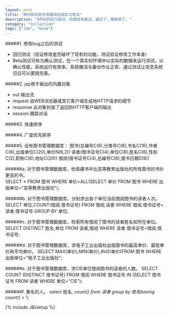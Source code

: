```yaml
---
layout: post
title: "神州航天软件发展规划部实习笔试"
description: "9月初的实习笔试，后面还有面试，通过了。果断拒了。"
category: "Collection"
tags: ["Job", "Exam"]
---
```


#####1. 修改bug之后的测试
+ 回归测试（验证修改是否破坏了现有的功能，测试验证修改工作本身）
+ Beta测试可称为确认测试，在一个真实的环境中以实际的数据来运行测试，以确认性能，系统运行有效率，系统撤消与备份作业正常，通过测试让信息系统日后可以更趋完善。

#####2. jsp用于输出的内置对象
+ out 输出流
+ request 由WEB浏览器或其它客户端生成地HTTP请求的细节
+ response 此对象封装了返回到HTTP客户端的输出
+ session 跟踪对话

#####3. 快速排序

#####4. 广度优先排序

#####5. 设有图书管理数据库：
图书(总编号C(6),分类号C(8),书名C(16),作者C(6),出版单位C(20),单价N(6,2))
读者(借书证号C(4),单位C(8),姓名C(6),性别C(2),职称C(6),地址C(20))
借阅(借书证号C(4),总编号C(6),借书日期D(8))

######a. 对于图书管理数据库，检索藏书中比高等教育出版社的所有图书的书价更高的书。    
    SELECT * FROM 图书 WHERE 单价>ALL(SELECT 单价 FROM 图书 WHERE 出版单位="高等教育出版社");

######b. 对于图书管理数据库，分别求出各个单位当前借阅图书的读者人次。
    SELECT 单位,COUNT(借阅.借书证号) FROM 借阅,读者 WHERE 借阅.借书证号=读者.借书证号 GROUP BY 单位;

######c. 对于图书管理数据库，检索所有借阅了图书的读者姓名和所在单位。
        SELECT DISTINCT 姓名,单位 FROM 读者,借阅 WHERE 读者.借书证号=借阅.借书证号;

######d. 对于图书管理数据库，求电子工业出版社出版图书的最高单价、最低单价和平均单价。
    SELECT MAX(单价),MIN(单价),AVG(单价)FROM 图书 WHERE 出版单位="电子工业出版社";

######e. 对于图书管理数据库，求CIE单位借阅图书的读者的人数。
    SELECT COUNT (DISTINCT 借书证号) FROM 借阅 WHERE 借书证号 IN (SELECT 借书证号 FROM 读者 WHERE 单位="CIE");

######f. 重名的人。
    select 姓名, count(*) from 读者 group by 姓名having count(*) > 1;


{% include JB/setup %}